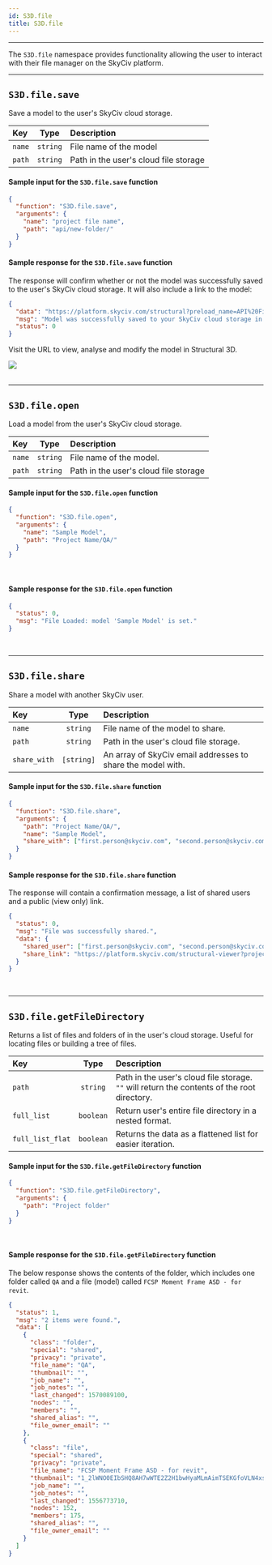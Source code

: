 ```yaml
---
id: S3D.file
title: S3D.file 
---
```


---

The `S3D.file` namespace provides functionality allowing the user to interact with their file manager on the SkyCiv platform.

----

## `S3D.file.save`

Save a model to the user's SkyCiv cloud storage.

| Key  | Type  | Description  |
| :--- | :---: | :---         |
|  `name` | `string`   | File name of the model   |
|  `path` | `string`   | Path in the user's cloud file storage   |

#### Sample input for the `S3D.file.save` function

```json
{
  "function": "S3D.file.save",
  "arguments": {
    "name": "project file name",
    "path": "api/new-folder/"
  }
}
```
<!-- <a href="https://platform.skyciv.com/api/v3?preload_function=S3D.model.takeScreenshot" target="_blank" class="sample-code-btn">Try <code>S3D.file.save</code></a><br/> -->

#### Sample response for the `S3D.file.save` function

The response will confirm whether or not the model was successfully saved to the user's SkyCiv cloud storage. It will also include a link to the model:

```json
{
  "data": "https://platform.skyciv.com/structural?preload_name=API%20File%20Name&preload_path=api/new-folder/",
  "msg": "Model was successfully saved to your SkyCiv cloud storage in the folder api/new-folder/. You can access this file from your SkyCiv Dashboard, or directly from https://platform.skyciv.com/structural?preload_name=API%20File%20Name&preload_path=api/new-folder/",
  "status": 0
}
```

Visit the URL to view, analyse and modify the model in Structural 3D.

<div style={{ width: '100%', textAlign: 'center' }}>
  <img style={{maxWidth: "900px"}} src="/api/v3/img/images/api-generated-model-skyciv.png"/>
</div>

<br/>

----

## `S3D.file.open`

Load a model from the user's SkyCiv cloud storage.

| Key  | Type  | Description  |
| :--- | :---: | :---         |
|  `name` | `string` | File name of the model.   |
|  `path` | `string` | Path in the user's cloud file storage   |

#### Sample input for the `S3D.file.open` function

```json
{
  "function": "S3D.file.open",
  "arguments": {
    "name": "Sample Model",
    "path": "Project Name/QA/"
  }
}
```
<!-- <a class="sample-code-btn" target="_blank" href="https://platform.skyciv.com/api?f=S3D.file.open">Try <code>S3D.file.open</code></a> -->

<br/>

#### Sample response for the `S3D.file.open` function

```json
{
  "status": 0,
  "msg": "File Loaded: model 'Sample Model' is set."
}
```

<br/>

----

## `S3D.file.share`

Share a model with another SkyCiv user.

| Key           | Type          | Description                                                   |
| :---          | :---:         | :---                                                          |
|  `name`       | `string`      | File name of the model to share.                              |
|  `path`       | `string`      | Path in the user's cloud file storage.                        |
|  `share_with` | `[string]`    | An array of SkyCiv email addresses to share the model with.   |

#### Sample input for the `S3D.file.share` function

```json
{
  "function": "S3D.file.share",
  "arguments": {
    "path": "Project Name/QA/",
    "name": "Sample Model",
    "share_with": ["first.person@skyciv.com", "second.person@skyciv.com"]
  }
}
```


#### Sample response for the `S3D.file.share` function

The response will contain a confirmation message, a list of shared users and a public (view only) link.

```json
{
  "status": 0,
  "msg": "File was successfully shared.",
  "data": {
    "shared_user": ["first.person@skyciv.com", "second.person@skyciv.com"],
    "share_link": "https://platform.skyciv.com/structural-viewer?project_id=URQfJBu4vR8SwWaxgdhOFaZ5KINbVQ7vNLG7GIjWnvtZgZInKo5j1vtuxkvOsJ"
  }
}
```

<br/>

----

## `S3D.file.getFileDirectory`

Returns a list of files and folders of in the user's cloud storage. Useful for locating files or building a tree of files.

<!-- <div class="banner tip">
	Set the <code>keep_open</code> property to <code>true</code> in the <a href="S3D.session#s3dsessionstart"><code>S3D.session.start</code></a> function for faster file directory navigation.
</div> -->

| Key            | Type     | Description                                                                                   |
| :---           | :---:    | :---                                                                                          |
|`path`          | `string` | Path in the user's cloud file storage. `""` will return the contents of the root directory.   |
|`full_list`     | `boolean`| Return user's entire file directory in a nested format.    |
|`full_list_flat`| `boolean`| Returns the data as a flattened list for easier iteration. |

#### Sample input for the `S3D.file.getFileDirectory` function

```json
{
  "function": "S3D.file.getFileDirectory",
  "arguments": {
    "path": "Project folder"
  }
}
```

<!-- <a href="https://platform.skyciv.com/api/v3?preload_function=S3D.file.getFileDirectory" target="_blank" class="sample-code-btn">Try <code>S3D.file.getFileDirectory</code></a> -->

<br/>

#### Sample response for the `S3D.file.getFileDirectory` function

The below response shows the contents of the folder, which includes one folder called `QA` and a file (model) called `FCSP Moment Frame ASD - for revit`.

```json
{
  "status": 1,
  "msg": "2 items were found.",
  "data": [
    {
      "class": "folder",
      "special": "shared",
      "privacy": "private",
      "file_name": "QA",
      "thumbnail": "",
      "job_name": "",
      "job_notes": "",
      "last_changed": 1570089100,
      "nodes": "",
      "members": "",
      "shared_alias": "",
      "file_owner_email": ""
    },
    {
      "class": "file",
      "special": "shared",
      "privacy": "private",
      "file_name": "FCSP Moment Frame ASD - for revit",
      "thumbnail": "1_2lWNO0EIbSHQ8AH7wWTE2Z2H1bwHyaMLmAimTSEKGfoVLN4xsFK4EjhyaTv0d4EV.png",
      "job_name": "",
      "job_notes": "",
      "last_changed": 1556773710,
      "nodes": 152,
      "members": 175,
      "shared_alias": "",
      "file_owner_email": ""
    }
  ]
}
```
